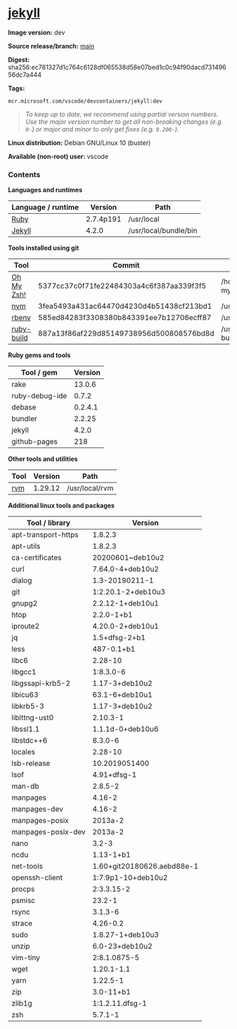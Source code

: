 # [jekyll](https://github.com/microsoft/vscode-dev-containers/tree/main/containers/jekyll)

**Image version:** dev

**Source release/branch:** [main](https://github.com/microsoft/vscode-dev-containers/tree/main/containers/jekyll)

**Digest:** sha256:ec781327d1c764c6128df065538d58e07bed1c0c94f90dacd73149656dc7a444

**Tags:**
```
mcr.microsoft.com/vscode/devcontainers/jekyll:dev
```
> *To keep up to date, we recommend using partial version numbers. Use the major version number to get all non-breaking changes (e.g. `0-`) or major and minor to only get fixes (e.g. `0.200-`).*

**Linux distribution:** Debian GNU/Linux 10 (buster)

**Available (non-root) user:** vscode

### Contents
**Languages and runtimes**

| Language / runtime | Version | Path |
|--------------------|---------|------|
| [Ruby](https://www.ruby-lang.org/en/) | 2.7.4p191 | /usr/local |
| [Jekyll](https://jekyllrb.com/) | 4.2.0 | /usr/local/bundle/bin |

**Tools installed using git**

| Tool | Commit | Path |
|------|--------|------|
| [Oh My Zsh!](https://github.com/ohmyzsh/ohmyzsh) | 5377cc37c0f71fe22484303a4c6f387aa339f3f5 | /home/vscode/.oh-my-zsh |
| [nvm](https://github.com/nvm-sh/nvm.git) | 3fea5493a431ac64470d4230d4b51438cf213bd1 | /usr/local/share/nvm |
| [rbenv](https://github.com/rbenv/rbenv.git) | 585ed84283f3308380b843391ee7b12706ecff87 | /usr/local/share/rbenv |
| [ruby-build](https://github.com/rbenv/ruby-build.git) | 887a13f86af229d85149738956d500808576bd8d | /usr/local/share/ruby-build |

**Ruby gems and tools**

| Tool / gem | Version |
|------------|---------|
| rake | 13.0.6 |
| ruby-debug-ide | 0.7.2 |
| debase | 0.2.4.1 |
| bundler | 2.2.25 |
| jekyll | 4.2.0 |
| github-pages | 218 |

**Other tools and utilities**

| Tool | Version | Path |
|------|---------|------|
| [rvm](https://github.com/rvm/rvm) | 1.29.12 | /usr/local/rvm |

**Additional linux tools and packages**

| Tool / library | Version |
|----------------|---------|
| apt-transport-https | 1.8.2.3 |
| apt-utils | 1.8.2.3 |
| ca-certificates | 20200601~deb10u2 |
| curl | 7.64.0-4+deb10u2 |
| dialog | 1.3-20190211-1 |
| git | 1:2.20.1-2+deb10u3 |
| gnupg2 | 2.2.12-1+deb10u1 |
| htop | 2.2.0-1+b1 |
| iproute2 | 4.20.0-2+deb10u1 |
| jq | 1.5+dfsg-2+b1 |
| less | 487-0.1+b1 |
| libc6 | 2.28-10 |
| libgcc1 | 1:8.3.0-6 |
| libgssapi-krb5-2 | 1.17-3+deb10u2 |
| libicu63 | 63.1-6+deb10u1 |
| libkrb5-3 | 1.17-3+deb10u2 |
| liblttng-ust0 | 2.10.3-1 |
| libssl1.1 | 1.1.1d-0+deb10u6 |
| libstdc++6 | 8.3.0-6 |
| locales | 2.28-10 |
| lsb-release | 10.2019051400 |
| lsof | 4.91+dfsg-1 |
| man-db | 2.8.5-2 |
| manpages | 4.16-2 |
| manpages-dev | 4.16-2 |
| manpages-posix | 2013a-2 |
| manpages-posix-dev | 2013a-2 |
| nano | 3.2-3 |
| ncdu | 1.13-1+b1 |
| net-tools | 1.60+git20180626.aebd88e-1 |
| openssh-client | 1:7.9p1-10+deb10u2 |
| procps | 2:3.3.15-2 |
| psmisc | 23.2-1 |
| rsync | 3.1.3-6 |
| strace | 4.26-0.2 |
| sudo | 1.8.27-1+deb10u3 |
| unzip | 6.0-23+deb10u2 |
| vim-tiny | 2:8.1.0875-5 |
| wget | 1.20.1-1.1 |
| yarn | 1.22.5-1 |
| zip | 3.0-11+b1 |
| zlib1g | 1:1.2.11.dfsg-1 |
| zsh | 5.7.1-1 |

